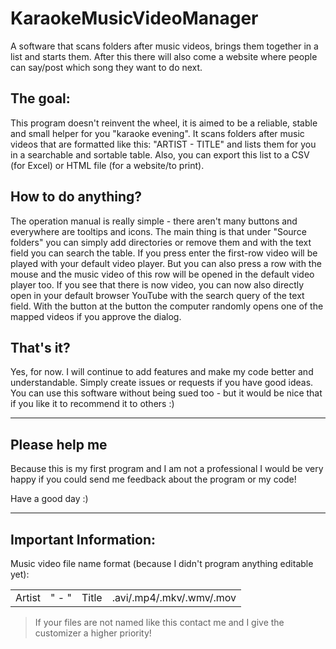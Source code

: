 # KaraokeMusicVideoManager
A software that scans folders after music videos, brings them together in a list and starts them. After this there will also come a website where people can say/post which song they want to do next.
## The goal:
This program doesn't reinvent the wheel, it is aimed to be a reliable, stable and small helper for you "karaoke evening". It scans folders after music videos that are formatted like this: "ARTIST - TITLE" and lists them for you in a searchable and sortable table. Also, you can export this list to a CSV (for Excel) or HTML file (for a website/to print).
## How to do anything?
The operation manual is really simple - there aren't many buttons and everywhere are tooltips and icons. The main thing is that under "Source folders" you can simply add directories or remove them and with the text field you can search the table. If you press enter the first-row video will be played with your default video player. But you can also press a row with the mouse and the music video of this row will be opened in the default video player too. If you see that there is now video, you can now also directly open in your default browser YouTube with the search query of the text field. With the button at the button the computer randomly opens one of the mapped videos if you approve the dialog.
## That's it?
Yes, for now. I will continue to add features and make my code better and understandable. Simply create issues or requests if you have good ideas. You can use this software without being sued too - but it would be nice that if you like it to recommend it to others :)
* * *
## Please help me
Because this is my first program and I am not a professional I would be very happy if you could send me feedback about the program or my code!

Have a good day :)

* * *
## Important Information:
Music video file name format (because I didn't program anything editable yet):
<html><table><tr><td>Artist</td><td>" - "</td><td>Title</td><td>.avi/.mp4/.mkv/.wmv/.mov</td></tr></table></html>

> If your files are not named like this contact me and I give the customizer a higher priority!
